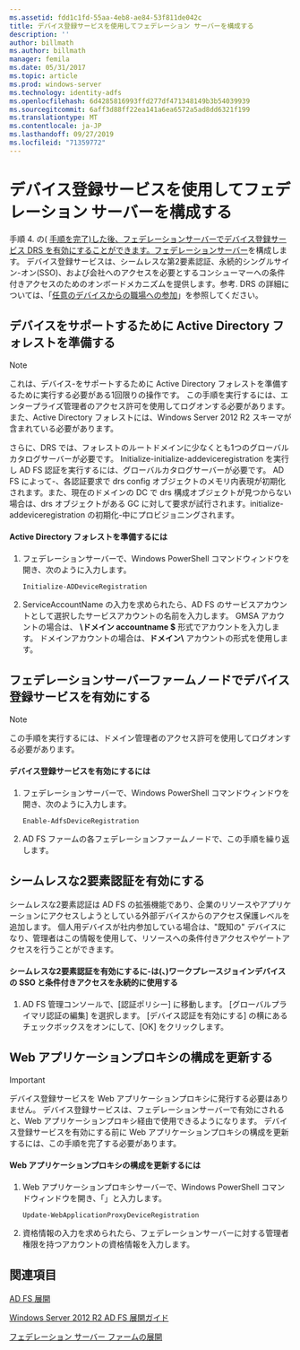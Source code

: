 ```yaml
---
ms.assetid: fdd1c1fd-55aa-4eb8-ae84-53f811de042c
title: デバイス登録サービスを使用してフェデレーション サーバーを構成する
description: ''
author: billmath
ms.author: billmath
manager: femila
ms.date: 05/31/2017
ms.topic: article
ms.prod: windows-server
ms.technology: identity-adfs
ms.openlocfilehash: 6d4285816993ffd277df471348149b3b54039939
ms.sourcegitcommit: 6aff3d88ff22ea141a6ea6572a5ad8dd6321f199
ms.translationtype: MT
ms.contentlocale: ja-JP
ms.lasthandoff: 09/27/2019
ms.locfileid: "71359772"
---
```

# <a name="configure-a-federation-server-with-device-registration-service"></a>デバイス登録サービスを使用してフェデレーション サーバーを構成する

手順 4. の\( [手順を完了\)した後、フェデレーションサーバーでデバイス登録サービス DRS を有効にすることができます。フェデレーションサーバー](https://technet.microsoft.com/library/dn303424.aspx)を構成します。 デバイス登録サービスは、シームレスな第2要素認証、永続的シングルサイン\-オン\(SSO\)、および会社へのアクセスを必要とするコンシューマーへの条件付きアクセスのためのオンボードメカニズムを提供します。参考. DRS の詳細については、「[任意のデバイスからの職場への参加](../../ad-fs/operations/Join-to-Workplace-from-Any-Device-for-SSO-and-Seamless-Second-Factor-Authentication-Across-Company-Applications.md)」を参照してください。  
  
## <a name="prepare-your-active-directory-forest-to-support-devices"></a>デバイスをサポートするために Active Directory フォレストを準備する  
  
> [!NOTE]  
> これは、デバイス\-をサポートするために Active Directory フォレストを準備するために実行する必要がある1回限りの操作です。 この手順を実行するには、エンタープライズ管理者のアクセス許可を使用してログオンする必要があります。また、Active Directory フォレストには、Windows Server 2012 R2 スキーマが含まれている必要があります。  
>   
> さらに、DRS では、フォレストのルートドメインに少なくとも1つのグローバルカタログサーバーが必要です。 Initialize\-initialize-addeviceregistration を実行し AD FS 認証を実行するには、グローバルカタログサーバーが必要です。 AD FS によって\-、各認証要求で drs config オブジェクトのメモリ内表現が初期化されます。また、現在のドメインの DC で drs 構成オブジェクトが見つからない場合は、drs オブジェクトがある GC に対して要求が試行されます。initialize-addeviceregistration の初期化\-中にプロビジョニングされます。  
  
#### <a name="to-prepare-the-active-directory-forest"></a>Active Directory フォレストを準備するには  
  
1.  フェデレーションサーバーで、Windows PowerShell コマンドウィンドウを開き、次のように入力します。  
  
    ```  
    Initialize-ADDeviceRegistration  
    ```  
  
2.  ServiceAccountName の入力を求められたら、AD FS のサービスアカウントとして選択したサービスアカウントの名前を入力します。  GMSA アカウントの場合は、 **\\ドメイン accountname $** 形式でアカウントを入力します。 ドメインアカウントの場合は、**ドメイン\\** アカウントの形式を使用します。  
  
## <a name="enable-device-registration-service-on-a-federation-server-farm-node"></a>フェデレーションサーバーファームノードでデバイス登録サービスを有効にする  
  
> [!NOTE]  
> この手順を実行するには、ドメイン管理者のアクセス許可を使用してログオンする必要があります。  
  
#### <a name="to-enable-device-registration-service"></a>デバイス登録サービスを有効にするには  
  
1.  フェデレーションサーバーで、Windows PowerShell コマンドウィンドウを開き、次のように入力します。  
  
    ```  
    Enable-AdfsDeviceRegistration  
    ```  
  
2.  AD FS ファームの各フェデレーションファームノードで、この手順を繰り返します。  
  
## <a name="enable-seamless-second-factor-authentication"></a>シームレスな2要素認証を有効にする  
シームレスな2要素認証は AD FS の拡張機能であり、企業のリソースやアプリケーションにアクセスしようとしている外部デバイスからのアクセス保護レベルを追加します。 個人用デバイスが社内参加している場合は、"既知の" デバイスになり、管理者はこの情報を使用して、リソースへの条件付きアクセスやゲートアクセスを行うことができます。  
  
#### <a name="to-enable-seamless-second-factor-authentication-persistent-single-sign-on-sso-and-conditional-access-for-workplace-joined-devices"></a>シームレスな2要素認証を有効にするに\-は\(、\)ワークプレースジョインデバイスの SSO と条件付きアクセスを永続的に使用する  
  
1.  AD FS 管理コンソールで、[認証ポリシー] に移動します。 [グローバルプライマリ認証の編集] を選択します。 [デバイス認証を有効にする] の横にあるチェックボックスをオンにして、[OK] をクリックします。  
  
## <a name="update-the-web-application-proxy-configuration"></a>Web アプリケーションプロキシの構成を更新する  
  
> [!IMPORTANT]  
> デバイス登録サービスを Web アプリケーションプロキシに発行する必要はありません。  デバイス登録サービスは、フェデレーションサーバーで有効にされると、Web アプリケーションプロキシ経由で使用できるようになります。  デバイス登録サービスを有効にする前に Web アプリケーションプロキシの構成を更新するには、この手順を完了する必要があります。  
  
#### <a name="to-update-the-web-application-proxy-configuration"></a>Web アプリケーションプロキシの構成を更新するには  
  
1.  Web アプリケーションプロキシサーバーで、Windows PowerShell コマンドウィンドウを開き、「」と入力します。  
  
    ```  
    Update-WebApplicationProxyDeviceRegistration  
    ```  
  
2.  資格情報の入力を求められたら、フェデレーションサーバーに対する管理者権限を持つアカウントの資格情報を入力します。  
  
## <a name="see-also"></a>関連項目 

[AD FS 展開](../../ad-fs/AD-FS-Deployment.md)  

[Windows Server 2012 R2 AD FS 展開ガイド](../../ad-fs/deployment/Windows-Server-2012-R2-AD-FS-Deployment-Guide.md)  
 
[フェデレーション サーバー ファームの展開](../../ad-fs/deployment/Deploying-a-Federation-Server-Farm.md)  
  

